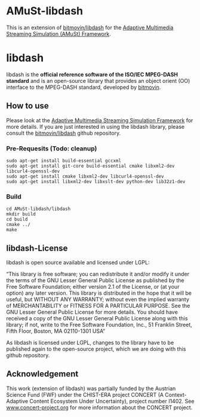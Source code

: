 # AMuSt-libdash

This is an extension of <a href="https://github.com/bitmovin/libdash">bitmovin/libdash</a> for the <a href="https://github.com/ChristianKreuzberger/AMuSt-Simulator">Adaptive Multimedia Streaming Simulation (AMuSt) Framework</a>.

# libdash

libdash is the **official reference software of the ISO/IEC MPEG-DASH standard** and is an open-source library that provides an object orient (OO) interface to the MPEG-DASH standard, developed by [bitmovin](http://www.bitmovin.com).


## How to use

Please look at the <a href="https://github.com/ChristianKreuzberger/AMuSt-Simulator/">Adaptive Multimedia Streaming Simulation Framework</a> for more details. If you are just interested in using the libdash library, please consult the <a href="https://github.com/bitmovin/libdash">bitmovin/libdash</a> github repository.

### Pre-Requesits (Todo: cleanup)

    sudo apt-get install build-essential gccxml
    sudo apt-get install git-core build-essential cmake libxml2-dev libcurl4-openssl-dev
    sudo apt-get install cmake libxml2-dev libcurl4-openssl-dev
    sudo apt-get install libxml2-dev libxslt-dev python-dev lib32z1-dev

### Build

    cd AMuSt-libdash/libdash
    mkdir build
    cd build
    cmake ../
    make

## libdash-License

libdash is open source available and licensed under LGPL:

“This library is free software; you can redistribute it and/or modify it under the terms of the GNU Lesser General Public License as published by the Free Software Foundation; either version 2.1 of the License, or (at your option) any later version.
This library is distributed in the hope that it will be useful, but WITHOUT ANY WARRANTY; without even the implied warranty of MERCHANTABILITY or FITNESS FOR A PARTICULAR PURPOSE. See the GNU Lesser General Public License for more details.
You should have received a copy of the GNU Lesser General Public License along with this library; if not, write to the Free Software Foundation, Inc., 51 Franklin Street, Fifth Floor, Boston, MA 02110-1301 USA“

As libdash is licensed under LGPL, changes to the library have to be published again to the open-source project, which we are doing with this github repository.


## Acknowledgement

This work (extension of libdash) was partially funded by the Austrian Science Fund (FWF) under the CHIST-ERA project CONCERT (A Context-Adaptive Content Ecosystem Under Uncertainty), project number I1402. See <a href="http://www.concert-project.org">www.concert-project.org</a> for more information about the CONCERT project.